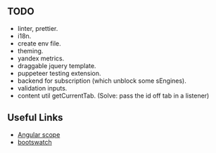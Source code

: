## TODO

- linter, prettier.
- i18n.
- create env file.
- theming.
- yandex metrics.
- draggable jquery template.
- puppeteer testing extension.
- backend for subscription (which unblock some sEngines).
- validation inputs.
- content util getCurrentTab. (Solve: pass the id off tab in a listener)

## Useful Links

- [Angular scope](https://code.angularjs.org/1.2.27/docs/guide/scope)
- [bootswatch](https://bootswatch.com/)